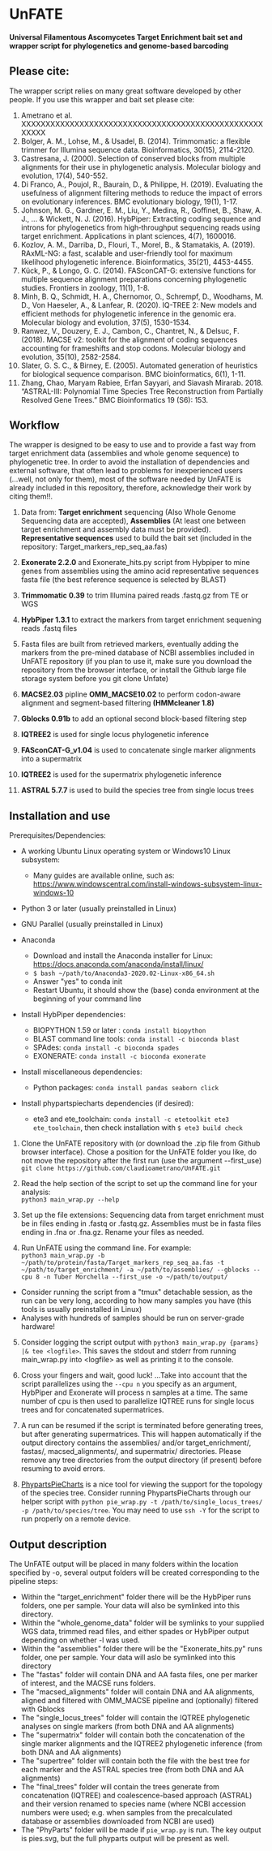 # UnFATE

#### Universal Filamentous Ascomycetes Target Enrichment bait set and wrapper script for phylogenetics and genome-based barcoding 

## Please cite: 
The wrapper script relies on many great software developed by other people. If you use this wrapper and bait set please cite:
1. Ametrano et al. XXXXXXXXXXXXXXXXXXXXXXXXXXXXXXXXXXXXXXXXXXXXXXXXXXXXXXX
2. Bolger, A. M., Lohse, M., & Usadel, B. (2014). Trimmomatic: a flexible trimmer for Illumina sequence data. Bioinformatics, 30(15), 2114-2120.
3. Castresana, J. (2000). Selection of conserved blocks from multiple alignments for their use in phylogenetic analysis. Molecular biology and evolution, 17(4), 540-552.
4. Di Franco, A., Poujol, R., Baurain, D., & Philippe, H. (2019). Evaluating the usefulness of alignment filtering methods to reduce the impact of errors on evolutionary inferences. BMC evolutionary biology, 19(1), 1-17.
5. Johnson, M. G., Gardner, E. M., Liu, Y., Medina, R., Goffinet, B., Shaw, A. J., ... & Wickett, N. J. (2016). HybPiper: Extracting coding sequence and introns for phylogenetics from high‐throughput sequencing reads using target enrichment. Applications in plant sciences, 4(7), 1600016. 
6. Kozlov, A. M., Darriba, D., Flouri, T., Morel, B., & Stamatakis, A. (2019). RAxML-NG: a fast, scalable and user-friendly tool for maximum likelihood phylogenetic inference. Bioinformatics, 35(21), 4453-4455. 
7. Kück, P., & Longo, G. C. (2014). FASconCAT-G: extensive functions for multiple sequence alignment preparations concerning phylogenetic studies. Frontiers in zoology, 11(1), 1-8.
8. Minh, B. Q., Schmidt, H. A., Chernomor, O., Schrempf, D., Woodhams, M. D., Von Haeseler, A., & Lanfear, R. (2020). IQ-TREE 2: New models and efficient methods for phylogenetic inference in the genomic era. Molecular biology and evolution, 37(5), 1530-1534.
9. Ranwez, V., Douzery, E. J., Cambon, C., Chantret, N., & Delsuc, F. (2018). MACSE v2: toolkit for the alignment of coding sequences accounting for frameshifts and stop codons. Molecular biology and evolution, 35(10), 2582-2584.
10. Slater, G. S. C., & Birney, E. (2005). Automated generation of heuristics for biological sequence comparison. BMC bioinformatics, 6(1), 1-11. 
11. Zhang, Chao, Maryam Rabiee, Erfan Sayyari, and Siavash Mirarab. 2018. “ASTRAL-III: Polynomial Time Species Tree Reconstruction from Partially Resolved Gene Trees.” BMC Bioinformatics 19 (S6): 153.
 

## Workflow
The wrapper is designed to be easy to use and to provide a fast way from target enrichment data (assemblies and whole genome sequence) to phylogenetic tree.
In order to avoid the installation of dependencies and external software, that often lead to problems for inexperienced users (...well, not only for them), most of the software needed by UnFATE is already included in this repository, therefore, acknowledge their work by citing them!!.
                                                                                                                                                                           
1. Data from:  **Target enrichment** sequencing (Also Whole Genome Sequencing data are accepted), **Assemblies** (At least one between target enrichment and assembly data must be provided).  
**Representative sequences** used to build the bait set (included in the repository: Target_markers_rep_seq_aa.fas)  

2. **Exonerate 2.2.0** and Exonerate_hits.py script from Hybpiper to mine genes from assemblies using the amino acid  representative sequences fasta file (the best reference sequence is selected by BLAST)
                              
3. **Trimmomatic 0.39** to trim Illumina paired reads .fastq.gz from TE or WGS 

4. **HybPiper 1.3.1** to extract the markers from target enrichment sequening reads .fastq files  

5. Fasta files are built from retrieved markers, eventually adding the markers from the pre-mined database of NCBI assemblies included in UnFATE repository (if you plan to use it, make sure you download the repository from the browser interface, or install the Github large file storage system before you git clone Unfate)

6. **MACSE2.03** pipline **OMM_MACSE10.02**  to perform codon-aware alignment and segment-based filtering **(HMMcleaner 1.8)**

7. **Gblocks 0.91b** to add an optional second block-based filtering step

8. **IQTREE2** is used for single locus phylogenetic inference

9. **FASconCAT-G_v1.04** is used to concatenate single marker alignments into a supermatrix

10. **IQTREE2** is used for the supermatrix phylogenetic inference

 11. **ASTRAL 5.7.7** is used to build the species tree from single locus trees
  
## Installation and use
Prerequisites/Dependencies:  
* A working Ubuntu Linux operating system or Windows10 Linux subsystem:
  *   Many guides are available online, such as: https://www.windowscentral.com/install-windows-subsystem-linux-windows-10
* Python 3 or later (usually preinstalled in Linux)
* GNU Parallel (usually preinstalled in Linux)
* Anaconda 
  *  Download and install the Anaconda installer for Linux: https://docs.anaconda.com/anaconda/install/linux/
  * `$ bash ~/path/to/Anaconda3-2020.02-Linux-x86_64.sh`
  * Answer "yes" to conda init
  * Restart Ubuntu, it should show the (base) conda environment at the beginning of your command line
* Install HybPiper dependencies:  
   * BIOPYTHON 1.59 or later : `conda install biopython`
   * BLAST command line tools: `conda install -c bioconda blast`
   * SPAdes: `conda install -c bioconda spades` 
   * EXONERATE: `conda install -c bioconda exonerate` 
* Install miscellaneous dependencies:
   * Python packages: `conda install pandas seaborn click`

* Install phypartspiecharts dependencies (if desired):
   * ete3 and ete_toolchain: `conda install -c etetoolkit ete3 ete_toolchain`, then check installation with `$ ete3 build check`

1. Clone the UnFATE repository with (or download the .zip file from Github browser interface). Chose a position for the UnFATE folder you like, do not move the repository after the first run (use the argument --first_use) 
`git clone https://github.com/claudioametrano/UnFATE.git`

2. Read the help section of the script to set up the command line for your analysis:  
`python3 main_wrap.py --help`

3. Set up the file extensions: Sequencing data from target enrichment must be in files ending in .fastq or .fastq.gz. Assemblies must be in fasta files ending in .fna or .fna.gz. Rename your files as needed.

4. Run UnFATE using the command line. For example:  
`python3 main_wrap.py -b ~/path/to/protein/fasta/Target_markers_rep_seq_aa.fas -t ~/path/to/target_enrichment/ -a ~/path/to/assemblies/ --gblocks --cpu 8 -n Tuber Morchella --first_use -o ~/path/to/output/`
  
  * Consider running the script from a "tmux" detachable session, as the run can be very long, according to how many samples you have (this tools is usually preinstalled in Linux)  
  * Analyses with hundreds of samples should be run on server-grade hardware!  

5. Consider logging the script output with `python3 main_wrap.py {params} |& tee <logfile>`. This saves the stdout and stderr from running main_wrap.py into \<logfile\> as well as printing it to the console.

6.  Cross your fingers and wait, good luck!  ...Take into account that the script parallelizes using the `--cpu n` you specify as an argument, HybPiper and Exonerate will process n samples at a time. The same number of cpu is then used to parallelize IQTREE runs for single locus trees and for concatenated supermatrices.  

7. A run can be resumed if the script is terminated before generating trees, but after generating supermatrices. This will happen automatically if the output directory contains the assemblies/ and/or target_enrichment/, fastas/, macsed_alignments/, and supermatrix/ directories. Please remove any tree directories from the output directory (if present) before resuming to avoid errors.

8. [PhypartsPieCharts](https://github.com/mossmatters/phyloscripts/tree/master/phypartspiecharts) is a nice tool for viewing the support for the topology of the species tree. Consider running PhypartsPieCharts through our helper script with `python pie_wrap.py -t /path/to/single_locus_trees/ -p /path/to/species/tree`. You may need to use `ssh -Y` for the script to run properly on a remote device.

## Output description
The UnFATE output will be placed in many folders within the location specified by -o, several output folders will be created corresponding to the pipeline steps:  
* Within the "target_enrichment" folder there will be the HybPiper runs folders, one per sample. Your data will also be symlinked into this directory.
* Within the "whole_genome_data" folder will be symlinks to your supplied WGS data, trimmed read files, and either spades or HybPiper output depending on whether -l was used.
* Within the "assemblies" folder there will be the "Exonerate_hits.py" runs folder, one per sample. Your data will aslo be symlinked into this directory 
* The "fastas" folder will contain DNA and AA fasta files, one per marker of interest, and the MACSE runs folders.  
* The "macsed_alignments" folder will contain DNA and AA alignments, aligned and filtered with OMM_MACSE pipeline and (optionally) filtered with Gblocks  
* The "single_locus_trees" folder will contain the IQTREE phylogenetic analyses on single markers (from both DNA and AA alignments)
* The "supermatrix" folder will contain both the concatenation of the single marker alignments and the IQTREE2 phylogenetic inference (from both DNA and AA alignments)  
* The "supertree" folder will contain both the file with the best tree for each marker and the ASTRAL species tree (from both DNA and AA alignments)
* The "final_trees" folder will contain the trees generate from concatenation (IQTREE) and coalescence-based approach (ASTRAL) and their version renamed to species name (where NCBI accession numbers were used; e.g. when samples from the precalculated database or assemblies downloaded from NCBI are used)
* The "PhyParts" folder will be made if `pie_wrap.py` is run. The key output is pies.svg, but the full phyparts output will be present as well.
